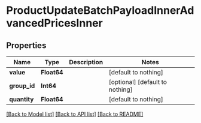 # ProductUpdateBatchPayloadInnerAdvancedPricesInner


## Properties
Name | Type | Description | Notes
------------ | ------------- | ------------- | -------------
**value** | **Float64** |  | [default to nothing]
**group_id** | **Int64** |  | [optional] [default to nothing]
**quantity** | **Float64** |  | [default to nothing]


[[Back to Model list]](../README.md#models) [[Back to API list]](../README.md#api-endpoints) [[Back to README]](../README.md)


